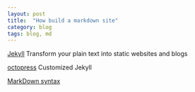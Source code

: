 ```yaml
---
layout: post
title:  "How build a markdown site"
category: blog
tags: blog, md
---
```


[Jekyll][jekyll]
Transform your plain text into static websites and blogs

[octopress][octopress]
Customized Jekyll

[MarkDown syntax][markdown syntax]

[octopress]: http://octopress.org/
[jekyll]: http://jekyllrb.com
[markdown syntax]: http://daringfireball.net/projects/markdown/syntax
